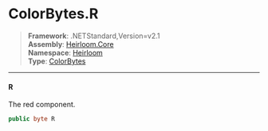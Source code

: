 # ColorBytes.R

> **Framework**: .NETStandard,Version=v2.1  
> **Assembly**: [Heirloom.Core][0]  
> **Namespace**: [Heirloom][0]  
> **Type**: [ColorBytes][1]  

--------------------------------------------------------------------------------

#### R

The red component.

```cs
public byte R
```

[0]: ../Heirloom.Core.md
[1]: Heirloom.ColorBytes.md
